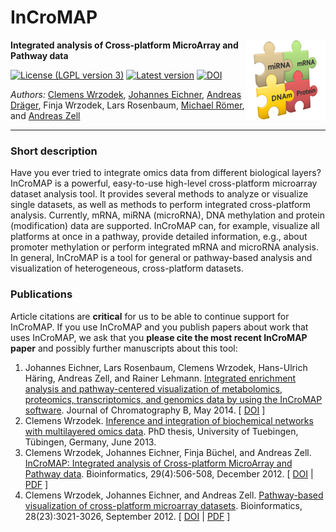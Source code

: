 # InCroMAP
<img align="right" src="resources/de/zbit/gui/img/IntegratorIcon_128.png"/>

**Integrated analysis of Cross-platform MicroArray and Pathway data**

[![License (LGPL version 3)](https://img.shields.io/badge/license-LGPLv3.0-blue.svg?style=plastic)](http://opensource.org/licenses/GPL-3.0)
[![Latest version](https://img.shields.io/badge/Latest_version-1.7-brightgreen.svg?style=plastic)](https://github.com/InCroMAP/releases/tag/1c25ac8)
[![DOI](http://img.shields.io/badge/DOI-10.1016%20%2F%20j.jchromb.2014.04.030-blue.svg?style=plastic)](http://dx.doi.org/10.1016/j.jchromb.2014.04.030)

*Authors:* [Clemens Wrzodek](https://github.com/Clemens82/), [Johannes Eichner](https://github.com/jeichner/), [Andreas Dräger](https://github.com/draeger/), Finja Wrzodek, Lars Rosenbaum, [Michael Römer](https://github.com/mroemer/), and [Andreas Zell](https://github.com/ZellTuebingen/)

___________________________________________________________________________________________________________

### Short description
Have you ever tried to integrate omics data from different biological layers? InCroMAP is a powerful, easy-to-use high-level cross-platform microarray dataset analysis tool. It provides several methods to analyze or visualize single datasets, as well as methods to perform integrated cross-platform analysis. Currently, mRNA, miRNA (microRNA), DNA methylation and protein (modification) data are supported. InCroMAP can, for example, visualize all platforms at once in a pathway, provide detailed information, e.g., about promoter methylation or perform integrated mRNA and microRNA analysis. In general, InCroMAP is a tool for general or pathway-based analysis and visualization of heterogeneous, cross-platform datasets.

### Publications

Article citations are **critical** for us to be able to continue support for InCroMAP.  If you use InCroMAP and you publish papers about work that uses InCroMAP, we ask that you **please cite the most recent InCroMAP paper** and possibly further manuscripts about this tool:

1. Johannes Eichner, Lars Rosenbaum, Clemens Wrzodek, Hans-Ulrich Häring, Andreas Zell, and Rainer Lehmann. [Integrated enrichment analysis and pathway-centered visualization of metabolomics, proteomics, transcriptomics, and genomics data by using the InCroMAP software](http://www.sciencedirect.com/science/article/pii/S1570023214002682).
  Journal of Chromatography B, May 2014. [ [DOI](http://dx.doi.org/10.1016/j.jchromb.2014.04.030) ]
2. Clemens Wrzodek. [Inference and integration of biochemical networks with multilayered omics data](http://www.dr.hut-verlag.de/978-3-8439-1116-0.html). PhD thesis, University of Tuebingen, Tübingen, Germany, June 2013.
3. Clemens Wrzodek, Johannes Eichner, Finja Büchel, and Andreas Zell. [InCroMAP: Integrated analysis of Cross-platform MicroArray and Pathway data](http://bioinformatics.oxfordjournals.org/content/29/4/506). Bioinformatics, 29(4):506-508, December 2012. [ <a href="http://dx.doi.org/10.1093/bioinformatics/bts709">DOI</a> | <a href="http://bioinformatics.oxfordjournals.org/content/29/4/506.full.pdf">PDF</a> ]
4. Clemens Wrzodek, Johannes Eichner, and Andreas Zell. [Pathway-based visualization of cross-platform microarray datasets](http://bioinformatics.oxfordjournals.org/content/28/23/3021). Bioinformatics, 28(23):3021-3026, September 2012. [ [DOI](http://dx.doi.org/10.1093/bioinformatics/bts583) | [PDF](http://bioinformatics.oxfordjournals.org/content/28/23/3021.full.pdf) ]
